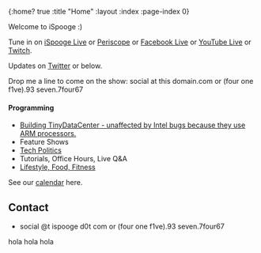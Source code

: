 {:home? true
 :title "Home"
 :layout :index
 :page-index 0}

Welcome to iSpooge :) 

Tune in on [iSpooge Live](live.html) 
or [Periscope](https://pscp.tv/iSpoogeDaily)
or [Facebook Live](https://www.facebook.com/ispooge/)
or [YouTube Live](https://www.youtube.com/channel/UCUMn9G0yzhQWXiRTOmPLXOg)
or [Twitch](https://twitch.tv/iSpoogeDaily).

Updates on [Twitter](https://twitter.com/ispoogedaily) or below.

Drop me a line to come on the show: social at this domain.com or (four one f1ve).93 seven.7four67

#### Programming

* <a href="https://tinydatacenter.com">Building TinyDataCenter - unaffected by Intel bugs because they use ARM processors.</a>
* Feature Shows
* <a href="https://www.youtube.com/playlist?list=PLD5lYPY-uZprdkvPpGUAoG5U0qN2u6MVi">Tech Politics</a>
* Tutorials, Office Hours, Live Q&A
* <a href="https://www.youtube.com/playlist?list=PLD5lYPY-uZpr_oPc67A00sUFk5F5sPLWy">Lifestyle, Food, Fitness</a>



See our [calendar](https://calendar.google.com/calendar?cid=ZnZyYTk0bjlvdGlzcGs1YzFhOGR0OGJ0YWdAZ3JvdXAuY2FsZW5kYXIuZ29vZ2xlLmNvbQ) here.






## Contact

* social @t ispooge d0t com or (four one f1ve).93 seven.7four67

hola hola hola
